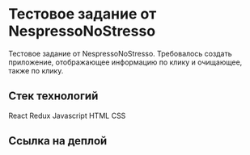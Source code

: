 # Тестовое задание от NespressoNoStresso

Тестовое задание от NespressoNoStresso. Требовалось создать приложение, отображающее информацию по клику и очищающее, также по клику.


## Стек  технологий
React
Redux
Javascript
HTML
CSS

## Ссылка на деплой




